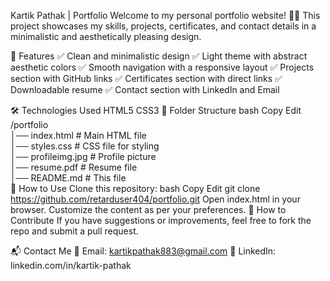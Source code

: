 Kartik Pathak | Portfolio
Welcome to my personal portfolio website! 🎨🚀 This project showcases my skills, projects, certificates, and contact details in a minimalistic and aesthetically pleasing design.


📌 Features
✅ Clean and minimalistic design
✅ Light theme with abstract aesthetic colors
✅ Smooth navigation with a responsive layout
✅ Projects section with GitHub links
✅ Certificates section with direct links
✅ Downloadable resume
✅ Contact section with LinkedIn and Email

🛠️ Technologies Used
HTML5
CSS3
📂 Folder Structure
bash
Copy
Edit
/portfolio  
│── index.html        # Main HTML file  
│── styles.css        # CSS file for styling  
│── profileimg.jpg    # Profile picture  
│── resume.pdf        # Resume file  
│── README.md         # This file  
📜 How to Use
Clone this repository:
bash
Copy
Edit
git clone https://github.com/retarduser404/portfolio.git
Open index.html in your browser.
Customize the content as per your preferences.
🚀 How to Contribute
If you have suggestions or improvements, feel free to fork the repo and submit a pull request.

📬 Contact Me
📧 Email: kartikpathak883@gmail.com
💼 LinkedIn: linkedin.com/in/kartik-pathak
